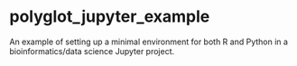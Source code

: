 # polyglot_jupyter_example
An example of setting up a minimal environment for both R and Python in a bioinformatics/data science Jupyter project.
